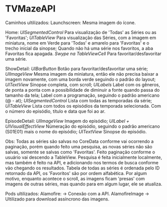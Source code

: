 # TVMazeAPI

Caminhos ultilizados:
  Launchscreen:
    Mesma imagem do ícone.
  
  Home:
    *UISegmentedControl*
      Para visualização de 'Todas' as Séries ou as 'Favoritas';
    *UITableView*
      Para visualização das Séries, com a imagem em miniatura, nome em Verde para 'Todas' e amarelo para 'Favoritas' e o trecho inicial da sinopse;
      Quando não há uma série nos favoritos, a aba Favoritas fica apagada.
    *Swype na TableViewCell*
      Para favoritar/desfavoritar uma série.
      
  ShowDetail:
    *UIBarButton*
      Botão para favoritar/desfavoritar uma série;
    *UIImageView*
      Mesma imagem da miniatura, então ele não precisa baixar a imagem novamente, com uma borda verde seguindo o padrão do layout;
    *UITextView*
      Sinopse completa, com scroll;
    *UILabels*
      Label com os gêneros, de ponta a ponta com a possibilidade de diminuir a fonte quando passa do tamanho da tela;
      Label com a programação, seguindo o padrão americano (@ - at);
    *UISegmentedControl*
      Lista com todas as temporadas da série;
    *UITableView*
      Lista com todos os episódios da temporada selecionada. Com o número do episódio, título e data que foi ao ar.
  
  EpisodeDetail:
    *UIImageView*
      Imagem do episódio;
    *UILabel + UIVisualEffectView*
      Númeração do episódio, seguindo o padrão americano (S01E01) mais o nome do episódio;
    *UITextView*
      Sinopse do episódio.
      
  Obs:
    Todas as séries são salvas no CoreData conforme vai ocorrendo a paginação, porém quando feito uma pesquisa, as novas séries não são salvas, somente se salvas como 'Favoritas'.
    Feito paginação conforme o usuário vai descendo a TableView.
    Pesquisa é feita inicialmente localmente, mas também é feito na API, e adicionando nos termos de busca conforme vão chegando os resultados.
    Tabela de todas as séries é ordenada pelo ID retornado da API, os 'Favoritos' são por ordem alfabética.
    Por algum motivo, enquanto acontece o scroll, as imagens ficam 'presas' com imagens de outras séries, mas quando para em algum lugar, ele se atualiza.

Pods ultilizados:
Alamofire:
  -> Conexão com a API.
AlamofireImage
  -> Ultilizado para download assíncrono das imagens.
